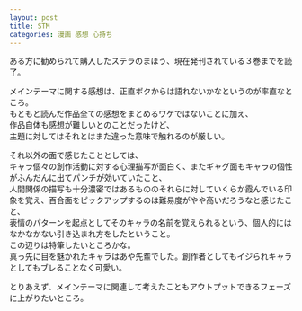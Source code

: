 ```yaml
---
layout: post
title: STM
categories: 漫画 感想 心持ち
---
```


ある方に勧められて購入したステラのまほう、現在発刊されている３巻までを読了。  

メインテーマに関する感想は、正直ボクからは語れないかなというのが率直なところ。  
もともと読んだ作品全ての感想をまとめるワケではないことに加え、  
作品自体も感想が難しいとのことだったけど、  
主題に対してはそれとはまた違った意味で触れるのが厳しい。  

それ以外の面で感じたこととしては、  
キャラ個々の創作活動に対する心理描写が面白く、またギャグ面もキャラの個性がふんだんに出てパンチが効いていたこと、  
人間関係の描写も十分濃密ではあるもののそれらに対していくらか霞んでいる印象を覚え、百合面をピックアップするのは難易度がやや高いだろうなと感じたこと、  
表情のパターンを起点としてそのキャラの名前を覚えられるという、個人的にはなかなかない引き込まれ方をしたということ。  
この辺りは特筆したいところかな。  
真っ先に目を魅かれたキャラはあや先輩でした。創作者としてもイジられキャラとしてもブレることなく可愛い。  
  
とりあえず、メインテーマに関連して考えたこともアウトプットできるフェーズに上がりたいところ。
